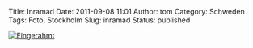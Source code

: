 Title: Inramad
Date: 2011-09-08 11:01
Author: tom
Category: Schweden
Tags: Foto, Stockholm
Slug: inramad
Status: published

[![Eingerahmt](http://www.fiket.de/pic/husiram_s.jpg "Eingerahmt")](http://www.fiket.de/pic/husiram_l.jpg)

